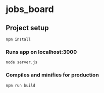 # jobs_board

## Project setup
```
npm install
```

### Runs app on localhost:3000
```
node server.js
```

### Compiles and minifies for production
```
npm run build
```
